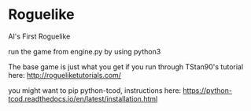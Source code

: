 # Roguelike
Al's First Roguelike

run the game from engine.py by using python3

The base game is just what you get if you run through TStan90's tutorial here: http://rogueliketutorials.com/

you might want to pip python-tcod, instructions here: https://python-tcod.readthedocs.io/en/latest/installation.html
